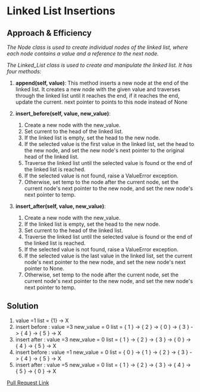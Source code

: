 # Linked List Insertions


## Approach & Efficiency
*The Node class is used to create individual nodes of the linked list, where each node contains a value and a reference to the next node.*

*The Linked_List class is used to create and manipulate the linked list. It has four methods:*


1. **append(self, value)**: This method inserts a new node at the end of the linked list. It creates a new node with the given value and traverses through the linked list until it reaches the end, if it reaches the end, update the current. next pointer to points to this node instead of None

2. **insert_before(self, value, new_value)**:

   1. Create a new node with the new_value.
   2. Set current to the head of the linked list.
   3. If the linked list is empty, set the head to the new node.
   4. If the selected value is the first value in the linked 
     list, set the head to the new node, and set the new node's 
      next pointer to the original head of the linked list.
   5. Traverse the linked list until the selected value is found 
     or the end of the linked list is reached.
   6. If the selected value is not found, raise a ValueError 
    exception.
   7. Otherwise, set temp to the node after the current node, set 
    the current node's next pointer to the new node, and set the 
     new node's next pointer to temp.

3. **insert_after(self, value, new_value)**:

   1. Create a new node with the new_value.
   2. If the linked list is empty, set the head to the new node.
   3. Set current to the head of the linked list.
   4. Traverse the linked list until the selected value is found 
    or the end of the linked list is reached.
   5. If the selected value is not found, raise a ValueError 
    exception.
   6. If the selected value is the last value in the linked list, 
    set the current node's next pointer to the new node, and set 
      the new node's next pointer to None.
   7. Otherwise, set temp to the node after the current node, set 
     the current node's next pointer to the new node, and set the 
      new node's next pointer to temp.

## Solution 

1.	value =1    list = {1} -> X
2.	insert before : value =3   new_value = 0    list = { 1 } -> { 2 } -> { 0 } -> { 3 } -> { 4 } -> { 5 } -> X
3.	insert after :  value =3   new_value = 0    list = { 1 } -> { 2 } -> { 3 } -> { 0 } -> { 4 } -> { 5 } -> X
4.	insert before : value =1   new_value = 0    list = { 0 } -> { 1 } -> { 2 } -> { 3 } -> { 4 } -> { 5 } -> X
5.	insert after :  value =5   new_value = 0    list = { 1 } -> { 2 } -> { 3 } -> { 4 } -> { 5 } -> { 0 } -> X


[Pull Request Link]()